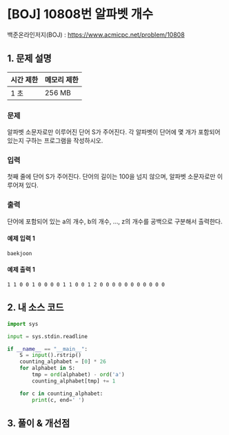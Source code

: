 # [BOJ] 10808번 알파벳 개수

백준온라인저지(BOJ) :  https://www.acmicpc.net/problem/10808



## 1. 문제 설명

| 시간 제한 | 메모리 제한 | 
| :-------- | :---------- |
| 1 초      | 256 MB      | 

### 문제

알파벳 소문자로만 이루어진 단어 S가 주어진다. 각 알파벳이 단어에 몇 개가 포함되어 있는지 구하는 프로그램을 작성하시오.

### 입력

첫째 줄에 단어 S가 주어진다. 단어의 길이는 100을 넘지 않으며, 알파벳 소문자로만 이루어져 있다.

### 출력

단어에 포함되어 있는 a의 개수, b의 개수, …, z의 개수를 공백으로 구분해서 출력한다.

#### 예제 입력 1

```
baekjoon
```

#### 예제 출력 1

```
1 1 0 0 1 0 0 0 0 1 1 0 0 1 2 0 0 0 0 0 0 0 0 0 0 0
```


## 2. 내 소스 코드

```python
import sys

input = sys.stdin.readline

if __name__ == "__main__":
    S = input().rstrip()
    counting_alphabet = [0] * 26
    for alphabet in S:
        tmp = ord(alphabet) - ord('a')
        counting_alphabet[tmp] += 1

    for c in counting_alphabet:
        print(c, end=' ')
```



## 3. 풀이 & 개선점

```python

```